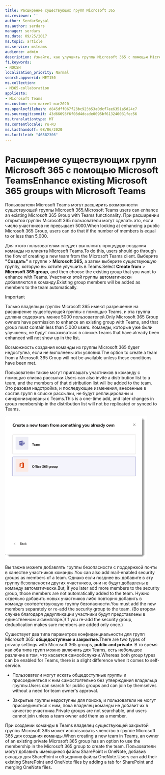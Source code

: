 ```yaml
---
title: Расширение существующих групп Microsoft 365
ms.reviewer: ''
author: SerdarSoysal
ms.author: serdars
manager: serdars
ms.date: 09/25/2017
ms.topic: article
ms.service: msteams
audience: admin
description: Узнайте, как улучшить группы Microsoft 365 с помощью Microsoft Teams, пригласив список рассылки в команду, добавьте группы безопасности с поддержкой электронной почты и другие возможности.
f1.keywords:
- NOCSH
localization_priority: Normal
search.appverid: MET150
ms.collection:
- M365-collaboration
appliesto:
- Microsoft Teams
ms.custom: seo-marvel-mar2020
ms.openlocfilehash: d845dff067f23bc923b53a0dcf7ee6351a5d24c7
ms.sourcegitcommit: 43d66693f6f08d4dcade0095bf613240031fec56
ms.translationtype: MT
ms.contentlocale: ru-RU
ms.lasthandoff: 08/06/2020
ms.locfileid: "46582306"
---
```

<a name="enhance-existing-microsoft-365-groups-with-microsoft-teams"></a><span data-ttu-id="18e0c-103">Расширение существующих групп Microsoft 365 с помощью Microsoft Teams</span><span class="sxs-lookup"><span data-stu-id="18e0c-103">Enhance existing Microsoft 365 groups with Microsoft Teams</span></span>
=======================================================

<span data-ttu-id="18e0c-104">Пользователи Microsoft Teams могут расширить возможности существующей группы Microsoft 365.</span><span class="sxs-lookup"><span data-stu-id="18e0c-104">Microsoft Teams users can enhance an existing Microsoft 365 Group with Teams functionality.</span></span> <span data-ttu-id="18e0c-105">При расширении открытой группы Microsoft 365 пользователи могут сделать это, если число участников не превышает 5000.</span><span class="sxs-lookup"><span data-stu-id="18e0c-105">When looking at enhancing a public Microsoft 365 Group, users can do that if the number of members is equal to or less than 5,000.</span></span>

<span data-ttu-id="18e0c-106">Для этого пользователям следует выполнить процедуру создания команды из клиента Microsoft Teams.</span><span class="sxs-lookup"><span data-stu-id="18e0c-106">To do this, users should go through the flow of creating a new team from the Microsoft Teams client.</span></span> <span data-ttu-id="18e0c-107">Выберите **"Создать"** в группе  >  **Microsoft 365,** а затем выберите существующую группу, которую вы хотите улучшить в Teams.</span><span class="sxs-lookup"><span data-stu-id="18e0c-107">Select **Create from** > **Microsoft 365 group**, and then choose the existing group that you want to enhance with Teams.</span></span> <span data-ttu-id="18e0c-108">Участники этой группы автоматически добавляются в команду.</span><span class="sxs-lookup"><span data-stu-id="18e0c-108">Existing group members will be added as members to the team automatically.</span></span>

> [!IMPORTANT]
> <span data-ttu-id="18e0c-109">Только владельцы группы Microsoft 365 имеют разрешение на расширение существующей группы с помощью Teams, и эта группа должна содержать менее 5000 пользователей.</span><span class="sxs-lookup"><span data-stu-id="18e0c-109">Only Microsoft 365 Group owners have permission to enhance an existing group with Teams, and that group must contain less than 5,000 users.</span></span> <span data-ttu-id="18e0c-110">Команды, которые уже были улучшены, не будут показываться в списке.</span><span class="sxs-lookup"><span data-stu-id="18e0c-110">Teams that have already been enhanced will not show up in the list.</span></span>
>
><span data-ttu-id="18e0c-111">Возможность создания команды из группы Microsoft 365 будет недоступна, если не выполнены эти условия.</span><span class="sxs-lookup"><span data-stu-id="18e0c-111">The option to create a team from a Microsoft 365 Group will not be available unless these conditions have been met.</span></span>

<span data-ttu-id="18e0c-112">Пользователи также могут приглашать участников в команду с помощью списка рассылки.</span><span class="sxs-lookup"><span data-stu-id="18e0c-112">Users can also invite a distribution list to a team, and the members of that distribution list will be added to the team.</span></span> <span data-ttu-id="18e0c-113">Это разовая надстройка, и последующие изменения, внесенные в состав групп в списке рассылки, не будут реплицированы и синхронизированы с Teams.</span><span class="sxs-lookup"><span data-stu-id="18e0c-113">This is a one-time add, and later changes in group membership in the distribution list will not be replicated or synced to Teams.</span></span>

![Снимок экрана: команда для создания группы Microsoft 365.](media/Enhance_Existing_Office_365_groups_with_Microsoft_Teams_image2.png)

<span data-ttu-id="18e0c-115">Вы также можете добавлять группы безопасности с поддержкой почты в качестве участников команды.</span><span class="sxs-lookup"><span data-stu-id="18e0c-115">You can also add mail-enabled security groups as members of a team.</span></span> <span data-ttu-id="18e0c-116">Однако если позднее вы добавите в эту группу безопасности других участников, они не будут добавлены в команду автоматически.</span><span class="sxs-lookup"><span data-stu-id="18e0c-116">But, if you later add more members to the security group, those members are not automatically added to the team.</span></span> <span data-ttu-id="18e0c-117">Нужно отдельно добавить новых участников либо повторно добавить в команду соответствующую группу безопасности.</span><span class="sxs-lookup"><span data-stu-id="18e0c-117">You must add the new members separately or re-add the security group to the team.</span></span> <span data-ttu-id="18e0c-118">(Во втором случае благодаря дедупликации участники будут представлены в единственном экземпляре.)</span><span class="sxs-lookup"><span data-stu-id="18e0c-118">(If you re-add the security group, deduplication makes sure members are added only once.)</span></span>

<span data-ttu-id="18e0c-119">Существует два типа параметров конфиденциальности для групп Microsoft 365: **общедоступные и закрытые.**</span><span class="sxs-lookup"><span data-stu-id="18e0c-119">There are two types of privacy settings with Microsoft 365 groups, **public and private**.</span></span> <span data-ttu-id="18e0c-120">В то время как оба типа групп можно включить для Teams, есть небольшое различие в том, что касается самообслужии.</span><span class="sxs-lookup"><span data-stu-id="18e0c-120">Whereas both group types can be enabled for Teams, there is a slight difference when it comes to self-service.</span></span>

-   <span data-ttu-id="18e0c-121">Пользователи могут искать общедоступные группы и присоединяться к ним самостоятельно без утверждения владельца группы.</span><span class="sxs-lookup"><span data-stu-id="18e0c-121">Users can search for public groups and can join by themselves without a need for team owner's approval.</span></span>

-   <span data-ttu-id="18e0c-122">Закрытые группы недоступны для поиска, и пользователи не могут присоединиться к ним, пока владелец команды не добавит их в качестве участника.</span><span class="sxs-lookup"><span data-stu-id="18e0c-122">Private groups are not searchable, and users cannot join unless a team owner add them as a member.</span></span>

<span data-ttu-id="18e0c-123">При создании команды в Teams владелец существующей закрытой группы Microsoft 365 может использовать членство в группе Microsoft 365 для создания команды.</span><span class="sxs-lookup"><span data-stu-id="18e0c-123">When creating a new team in Teams, an owner of an existing private Microsoft 365 group has an option to use the membership in the Microsoft 365 group to create the team.</span></span> <span data-ttu-id="18e0c-124">Пользователи могут добавить имеющиеся файлы SharePoint и OneNote, добавив вкладку для SharePoint и объединив файлы OneNote.</span><span class="sxs-lookup"><span data-stu-id="18e0c-124">Users can add their existing SharePoint and OneNote files by adding a tab for SharePoint and merging OneNote files.</span></span>
